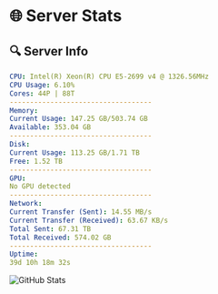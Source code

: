 # 🌐 Server Stats
## 🔍 Server Info
```yaml
CPU: Intel(R) Xeon(R) CPU E5-2699 v4 @ 1326.56MHz
CPU Usage: 6.10%
Cores: 44P | 88T
-----------------------------------
Memory:
Current Usage: 147.25 GB/503.74 GB
Available: 353.04 GB
-----------------------------------
Disk:
Current Usage: 113.25 GB/1.71 TB
Free: 1.52 TB
-----------------------------------
GPU:
No GPU detected
-----------------------------------
Network:
Current Transfer (Sent): 14.55 MB/s
Current Transfer (Received): 63.67 KB/s
Total Sent: 67.31 TB
Total Received: 574.02 GB
-----------------------------------
Uptime:
39d 10h 18m 32s
```
![GitHub Stats](https://img.shields.io/badge/Updated-2025-04-16_07:41:21-blue)